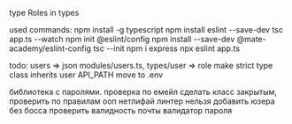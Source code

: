 type Roles in types

used commands:
npm install -g typescript
npm install eslint --save-dev
tsc app.ts --watch
npm init @eslint/config
npm install --save-dev @mate-academy/eslint-config
tsc --init
npm i express
npx eslint app.ts

todo: 
users => json
modules/users.ts, types/user => role make strict type
class inherits user
API_PATH move to .env


библиотека с паролями.
проверка по емейл
сделать класс закрытым, проверить по правилам ооп
нетлифай
линтер
нельзя добавить юзера без босса
проверить валидность почты
валидатор пароля